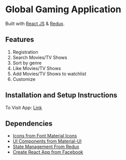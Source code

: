 # Global Gaming Application

Built with [React JS](https://reactjs.org) & [Redux](https://redux.js.org).

## Features
  1. Registration
  2. Search Movies/TV Shows
  3. Sort by genre
  4. Like Movies/TV Shows
  5. Add Movies/TV Shows to watchlist
  6. Customize 

## Installation and Setup Instructions
To Visit App:
  [Link](https://davidscicluna.github.io/globalgaming/)

## Dependencies
  * [Icons from Font Material Icons](https://material.io/resources/icons/?style=baseline)
  * [UI Components from Material-UI](https://material-ui.com)
  * [State Management From Redux](https://redux.js.org)
  * [Create React App from Facebook](https://create-react-app.dev)
